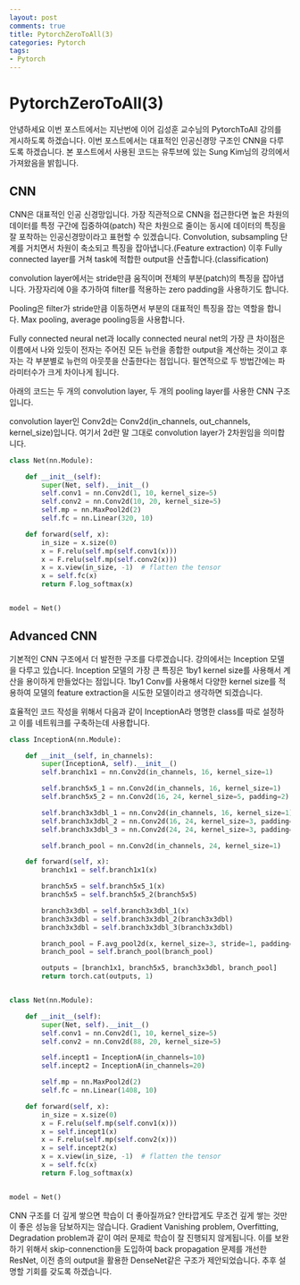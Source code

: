 ```yaml
---
layout: post
comments: true
title: PytorchZeroToAll(3)
categories: Pytorch
tags:
- Pytorch
---
```


PytorchZeroToAll(3)
=======

안녕하세요 이번 포스트에서는 지난번에 이어 김성훈 교수님의 PytorchToAll 강의를 게시하도록 하겠습니다. 이번 포스트에서는 대표적인 인공신경망 구조인 CNN을 다루도록 하겠습니다. 본 포스트에서 사용된 코드는 유투브에 있는 Sung Kim님의 강의에서 가져왔음을 밝힙니다. 

CNN
-------
CNN은 대표적인 인공 신경망입니다. 가장 직관적으로 CNN을 접근한다면 높은 차원의 데이터를 특정 구간에 집중하여(patch) 작은 차원으로 줄이는 동시에 데이터의 특징을 잘 포착하는 인공신경망이라고 표현할 수 있겠습니다. Convolution, subsampling 단계를 거치면서 차원이 축소되고 특징을 잡아냅니다.(Feature extraction) 이후 Fully connected layer를 거쳐 task에 적합한 output을 산출합니다.(classification) 

convolution layer에서는 stride만큼 움직이며 전체의 부분(patch)의 특징을 잡아냅니다. 가장자리에 0을 추가하여 filter를 적용하는 zero padding을 사용하기도 합니다. 

Pooling은 filter가 stride만큼 이동하면서 부분의 대표적인 특징을 잡는 역할을 합니다. Max pooling, average pooling등을 사용합니다. 

Fully connected neural net과 locally connected neural net의 가장 큰 차이점은 이름에서 나와 있듯이 전자는 주어진 모든 뉴런을 종합한 output을 계산하는 것이고 후자는 각 부분별로 뉴런의 아웃풋을 산출한다는 점입니다. 필연적으로 두 방법간에는 파라미터수가 크게 차이나게 됩니다. 

아래의 코드는 두 개의 convolution layer, 두 개의 pooling layer를 사용한 CNN 구조입니다. 

convolution layer인 Conv2d는 Conv2d(in_channels, out_channels, kernel_size)입니다. 여기서 2d란 말 그대로 convolution layer가 2차원임을 의미합니다. 

```python
class Net(nn.Module):

    def __init__(self):
        super(Net, self).__init__()
        self.conv1 = nn.Conv2d(1, 10, kernel_size=5)
        self.conv2 = nn.Conv2d(10, 20, kernel_size=5)
        self.mp = nn.MaxPool2d(2)
        self.fc = nn.Linear(320, 10)

    def forward(self, x):
        in_size = x.size(0)
        x = F.relu(self.mp(self.conv1(x)))
        x = F.relu(self.mp(self.conv2(x)))
        x = x.view(in_size, -1)  # flatten the tensor
        x = self.fc(x)
        return F.log_softmax(x)


model = Net()
```

Advanced CNN
-------

기본적인 CNN 구조에서 더 발전한 구조를 다루겠습니다. 강의에서는 Inception 모델을 다루고 있습니다. Inception 모델의 가장 큰 특징은 1by1 kernel size를 사용해서 계산을 용이하게 만들었다는 점입니다. 1by1 Conv를 사용해서 다양한 kernel size를 적용하여 모델의 feature extraction을 시도한 모델이라고 생각하면 되겠습니다. 

효율적인 코드 작성을 위해서 다음과 같이 InceptionA라 명명한 class를 따로 설정하고 이를 네트워크를 구축하는데 사용합니다. 

```python 
class InceptionA(nn.Module):

    def __init__(self, in_channels):
        super(InceptionA, self).__init__()
        self.branch1x1 = nn.Conv2d(in_channels, 16, kernel_size=1)

        self.branch5x5_1 = nn.Conv2d(in_channels, 16, kernel_size=1)
        self.branch5x5_2 = nn.Conv2d(16, 24, kernel_size=5, padding=2)

        self.branch3x3dbl_1 = nn.Conv2d(in_channels, 16, kernel_size=1)
        self.branch3x3dbl_2 = nn.Conv2d(16, 24, kernel_size=3, padding=1)
        self.branch3x3dbl_3 = nn.Conv2d(24, 24, kernel_size=3, padding=1)

        self.branch_pool = nn.Conv2d(in_channels, 24, kernel_size=1)

    def forward(self, x):
        branch1x1 = self.branch1x1(x)

        branch5x5 = self.branch5x5_1(x)
        branch5x5 = self.branch5x5_2(branch5x5)

        branch3x3dbl = self.branch3x3dbl_1(x)
        branch3x3dbl = self.branch3x3dbl_2(branch3x3dbl)
        branch3x3dbl = self.branch3x3dbl_3(branch3x3dbl)

        branch_pool = F.avg_pool2d(x, kernel_size=3, stride=1, padding=1)
        branch_pool = self.branch_pool(branch_pool)

        outputs = [branch1x1, branch5x5, branch3x3dbl, branch_pool]
        return torch.cat(outputs, 1)


class Net(nn.Module):

    def __init__(self):
        super(Net, self).__init__()
        self.conv1 = nn.Conv2d(1, 10, kernel_size=5)
        self.conv2 = nn.Conv2d(88, 20, kernel_size=5)

        self.incept1 = InceptionA(in_channels=10)
        self.incept2 = InceptionA(in_channels=20)

        self.mp = nn.MaxPool2d(2)
        self.fc = nn.Linear(1408, 10)

    def forward(self, x):
        in_size = x.size(0)
        x = F.relu(self.mp(self.conv1(x)))
        x = self.incept1(x)
        x = F.relu(self.mp(self.conv2(x)))
        x = self.incept2(x)
        x = x.view(in_size, -1)  # flatten the tensor
        x = self.fc(x)
        return F.log_softmax(x)


model = Net()
```

CNN 구조를 더 깊게 쌓으면 학습이 더 좋아질까요? 안타깝게도 무조건 깊게 쌓는 것만이 좋은 성능을 담보하지는 않습니다. Gradient Vanishing problem, Overfitting, Degradation problem과 같이 여러 문제로 학습이 잘 진행되지 않게됩니다. 이를 보완하기 위해서 skip-connenction을 도입하여 back propagation 문제를 개선한 ResNet, 이전 층의 output을 활용한 DenseNet같은 구조가 제안되었습니다. 추후 설명할 기회를 갖도록 하겠습니다. 